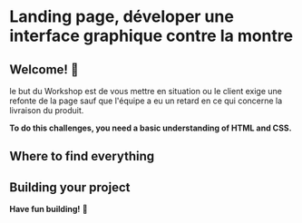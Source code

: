 # Landing page, déveloper une interface graphique contre la montre 

## Welcome! 👋

le but du Workshop est de vous mettre en situation ou le client exige une refonte de la page sauf que l'équipe a eu un retard en ce qui concerne la livraison du produit. 



**To do this challenges, you need a basic understanding of HTML and CSS.**

## Where to find everything


## Building your project


**Have fun building!** 🚀
